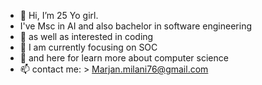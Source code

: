 - 👋 Hi, I’m 25 Yo girl.
- I've Msc in AI and also bachelor in software engineering
- 👀 as well as interested in coding  
- 🌱 I am currently focusing on SOC 
- 💞️ and here for learn more about computer science
- 📫 contact me: > Marjan.milani76@gmail.com

<!---
Marjan-Milani/Marjan-Milani is a ✨ special ✨ repository because its `README.md` (this file) appears on your GitHub profile.
You can click the Preview link to take a look at your changes.
--->
